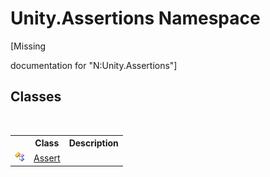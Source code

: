# Unity.Assertions Namespace
 

\[Missing <summary> documentation for "N:Unity.Assertions"\]


## Classes
&nbsp;<table><tr><th></th><th>Class</th><th>Description</th></tr><tr><td>![Public class](media/pubclass.gif "Public class")</td><td><a href="T_Unity_Assertions_Assert">Assert</a></td><td /></tr></table>&nbsp;
